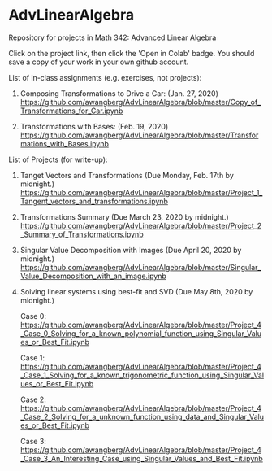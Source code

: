 # AdvLinearAlgebra
Repository for projects in Math 342: Advanced Linear Algebra

Click on the project link, then click the 'Open in Colab' badge.  You should save a copy of your work in your own github account.

List of in-class assignments (e.g. exercises, not projects):

1)  Composing Transformations to Drive a Car:  (Jan. 27, 2020)
     https://github.com/awangberg/AdvLinearAlgebra/blob/master/Copy_of_Transformations_for_Car.ipynb

2)  Transformations with Bases:  (Feb. 19, 2020)
     https://github.com/awangberg/AdvLinearAlgebra/blob/master/Transformations_with_Bases.ipynb


List of Projects (for write-up):

1) Tanget Vectors and Transformations  (Due Monday, Feb. 17th by midnight.)  
     https://github.com/awangberg/AdvLinearAlgebra/blob/master/Project_1_Tangent_vectors_and_transformations.ipynb

2) Transformations Summary (Due March 23, 2020 by midnight.)
     https://github.com/awangberg/AdvLinearAlgebra/blob/master/Project_2_Summary_of_Transformations.ipynb

3) Singular Value Decomposition with Images (Due April 20, 2020 by midnight.)
     https://github.com/awangberg/AdvLinearAlgebra/blob/master/Singular_Value_Decomposition_with_an_image.ipynb

4) Solving linear systems using best-fit and SVD (Due May 8th, 2020 by midnight.)

     Case 0: https://github.com/awangberg/AdvLinearAlgebra/blob/master/Project_4_Case_0_Solving_for_a_known_polynomial_function_using_Singular_Values_or_Best_Fit.ipynb
  
     Case 1: https://github.com/awangberg/AdvLinearAlgebra/blob/master/Project_4_Case_1_Solving_for_a_known_trigonometric_function_using_Singular_Values_or_Best_Fit.ipynb
  
     Case 2: https://github.com/awangberg/AdvLinearAlgebra/blob/master/Project_4_Case_2_Solving_for_a_unknown_function_using_data_and_Singular_Values_or_Best_Fit.ipynb
  
     Case 3: https://github.com/awangberg/AdvLinearAlgebra/blob/master/Project_4_Case_3_An_Interesting_Case_using_Singular_Values_and_Best_Fit.ipynb
  

